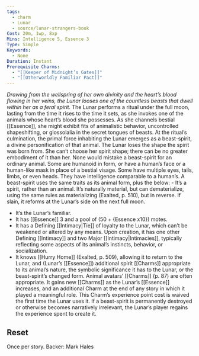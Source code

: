 ```yaml
---
tags:
  - charm
  - Lunar
  - source/lunar-strangers-book
Cost: 20m, 1wp, 8xp
Mins: Intelligence 5, Essence 3
Type: Simple
Keywords:
  - None
Duration: Instant
Prerequisite Charms:
  - "[[Keeper of Midnight’s Gates]]"
  - "[[Otherworldly Familiar Pact]]"
---
```

*Drawing from the wellspring of her own divinity and the heart’s blood flowing in her veins, the Lunar looses one of the countless beasts that dwell within her as a feral spirit.*
The Lunar performs a ritual under the full moon, lasting from the time it rises to the time it sets, as she invokes one of the animals whose heart’s blood she possesses.
As she channels bestial [[Essence]], she might exhibit fits of animalistic behavior, uncontrolled shapeshifting, or glossolalia in the secret tongues of beasts. At the ritual’s culmination, the primal force inhabiting the Lunar emerges as a beast-spirit, a divine personification of that animal. The Lunar loses the shape the spirit was born from. She can’t choose her spirit shape; there can be no greater embodiment of it than her.
None would mistake a beast-spirit for an ordinary animal. Some are humanoid in form, or have a human’s face or a human-like mask in place of a bestial visage. Some have multiple eyes, tails, limbs, or even heads. They have intelligence comparable to a human’s.
A beast-spirit uses the same traits as its animal form, plus the below:  - It’s a spirit, rather than an animal. It’s naturally material, but can dematerialize, using the same rules as materializing (Exalted, p. 510), but in reverse. If slain, it reforms at the Lunar’s side on the next full moon.
 - It’s the Lunar’s familiar.
 - It has [[Essence]] 3 and a pool of (50 + {Essence x10}) motes.
 - It has a Defining [[Intimacy|Tie]] of loyalty to the Lunar, which can’t be weakened or altered by any means. Upon creation, it has one other Defining [[Intimacy]] and two Major [[Intimacy|Intimacies]], typically reflecting some aspects of its animal’s instincts, behavior, or socialization.
 - It knows [[Hurry Home]] (Exalted, p. 509), allowing it to return to the Lunar, and (Lunar’s [[Essence]]) additional spirit [[Charms]] appropriate to its animal’s nature, the symbolic significance it has to the Lunar, or the beast-spirit’s changed form. Animal avatars’ [[Charms]] (p. 87) are often appropriate. It gains new [[Charms]] as the Lunar’s [[Essence]] increases, and an additional Charm at the end of any story in which it played a meaningful role.
This Charm’s experience point cost is waived the first time the Lunar uses it. If a beast-spirit is permanently destroyed or otherwise becomes narratively irrelevant, the Lunar’s player regains the experience spent to create it.

## Reset 
Once per story.
Backer: Mark Hales